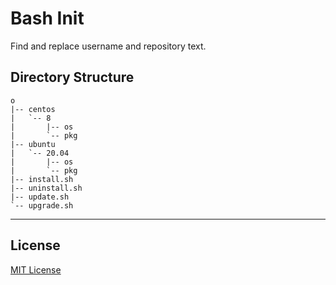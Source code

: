 # Bash Init

Find and replace username and repository text.

## Directory Structure

```
o
|-- centos
|   `-- 8
|       |-- os
|       `-- pkg
|-- ubuntu
|   `-- 20.04
|       |-- os
|       `-- pkg
|-- install.sh
|-- uninstall.sh
|-- update.sh
`-- upgrade.sh
```

---

## License
[MIT License](LICENSE)
